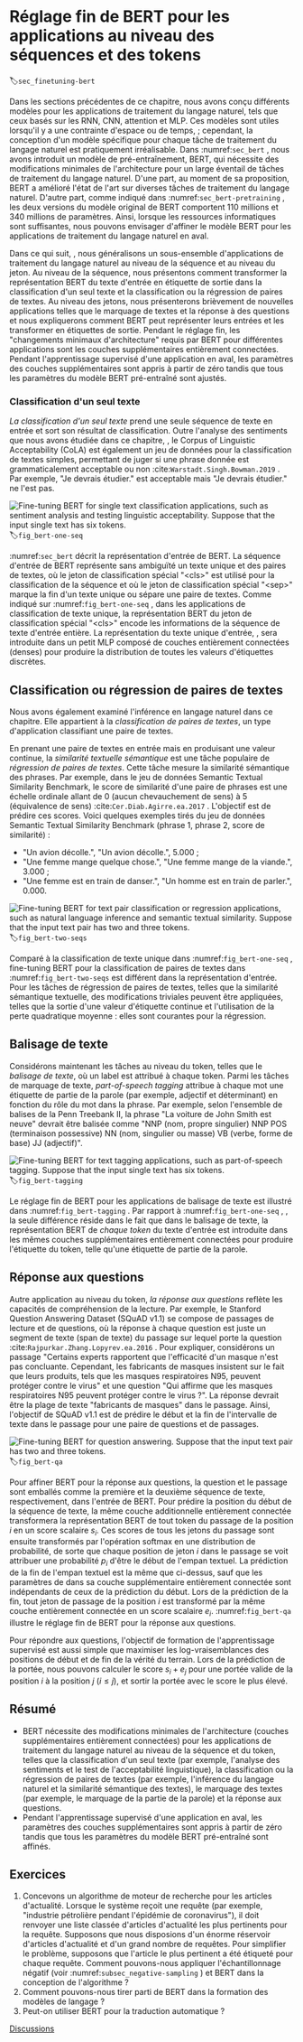 # Réglage fin de BERT pour les applications au niveau des séquences et des tokens
:label:`sec_finetuning-bert` 

 Dans les sections précédentes de ce chapitre,
nous avons conçu différents modèles pour les applications de traitement du langage naturel,
tels que ceux basés sur les RNN, CNN, attention et MLP.
Ces modèles sont utiles lorsqu'il y a une contrainte d'espace ou de temps,
; cependant,
la conception d'un modèle spécifique pour chaque tâche de traitement du langage naturel
est pratiquement irréalisable.
Dans :numref:`sec_bert` ,
nous avons introduit un modèle de pré-entraînement, BERT,
qui nécessite des modifications minimales de l'architecture
pour un large éventail de tâches de traitement du langage naturel.
D'une part,
au moment de sa proposition,
BERT a amélioré l'état de l'art sur diverses tâches de traitement du langage naturel.
D'autre part,
comme indiqué dans :numref:`sec_bert-pretraining` ,
les deux versions du modèle original de BERT
comportent 110 millions et 340 millions de paramètres.
Ainsi, lorsque les ressources informatiques sont suffisantes,
nous pouvons envisager
d'affiner le modèle BERT pour les applications de traitement du langage naturel en aval.

Dans ce qui suit,
, nous généralisons un sous-ensemble d'applications de traitement du langage naturel
au niveau de la séquence et au niveau du jeton.
Au niveau de la séquence,
nous présentons comment transformer la représentation BERT du texte d'entrée
en étiquette de sortie
dans la classification d'un seul texte
et la classification ou la régression de paires de textes.
Au niveau des jetons, nous présenterons brièvement de nouvelles applications
telles que le marquage de textes et la réponse à des questions
et nous expliquerons comment BERT peut représenter leurs entrées et les transformer en étiquettes de sortie.
Pendant le réglage fin,
les "changements minimaux d'architecture" requis par BERT pour différentes applications
sont les couches supplémentaires entièrement connectées.
Pendant l'apprentissage supervisé d'une application en aval,
les paramètres des couches supplémentaires sont appris à partir de zéro tandis que
tous les paramètres du modèle BERT pré-entraîné sont ajustés.


### Classification d'un seul texte

*La classification d'un seul texte* prend une seule séquence de texte en entrée et sort son résultat de classification.
Outre l'analyse des sentiments que nous avons étudiée dans ce chapitre,
, le Corpus of Linguistic Acceptability (CoLA)
est également un jeu de données pour la classification de textes simples,
permettant de juger si une phrase donnée est grammaticalement acceptable ou non :cite:`Warstadt.Singh.Bowman.2019` .
Par exemple, "Je devrais étudier." est acceptable mais "Je devrais étudier." ne l'est pas.

![Fine-tuning BERT for single text classification applications, such as sentiment analysis and testing linguistic acceptability. Suppose that the input single text has six tokens.](../img/bert-one-seq.svg) 
 :label:`fig_bert-one-seq` 

 :numref:`sec_bert` décrit la représentation d'entrée de BERT.
La séquence d'entrée de BERT représente sans ambiguïté un texte unique et des paires de textes,
où le jeton de classification spécial 
"&lt;cls&gt;" est utilisé pour la classification de la séquence et 
où le jeton de classification spécial 
"&lt;sep&gt;" marque la fin d'un texte unique ou sépare une paire de textes.
Comme indiqué sur :numref:`fig_bert-one-seq` ,
dans les applications de classification de texte unique,
la représentation BERT du jeton de classification spécial 
"&lt;cls&gt;" encode les informations de la séquence de texte d'entrée entière.
La représentation du texte unique d'entrée,
, sera introduite dans un petit MLP composé de couches entièrement connectées (denses)
pour produire la distribution de toutes les valeurs d'étiquettes discrètes.


## Classification ou régression de paires de textes

Nous avons également examiné l'inférence en langage naturel dans ce chapitre.
Elle appartient à la *classification de paires de textes*,
un type d'application classifiant une paire de textes.

En prenant une paire de textes en entrée mais en produisant une valeur continue,
 la *similarité textuelle sémantique* est une tâche populaire de *régression de paires de textes*.
Cette tâche mesure la similarité sémantique des phrases.
Par exemple, dans le jeu de données Semantic Textual Similarity Benchmark,
le score de similarité d'une paire de phrases
est une échelle ordinale allant de 0 (aucun chevauchement de sens) à 5 (équivalence de sens) :cite:`Cer.Diab.Agirre.ea.2017` .
L'objectif est de prédire ces scores.
Voici quelques exemples tirés du jeu de données Semantic Textual Similarity Benchmark (phrase 1, phrase 2, score de similarité) :

* "Un avion décolle.", "Un avion décolle.", 5.000 ;
* "Une femme mange quelque chose.", "Une femme mange de la viande.", 3.000 ;
* "Une femme est en train de danser.", "Un homme est en train de parler.", 0.000.


 ![Fine-tuning BERT for text pair classification or regression applications, such as natural language inference and semantic textual similarity. Suppose that the input text pair has two and three tokens.](../img/bert-two-seqs.svg) 
 :label:`fig_bert-two-seqs` 

 Comparé à la classification de texte unique dans :numref:`fig_bert-one-seq` ,
fine-tuning BERT pour la classification de paires de textes dans :numref:`fig_bert-two-seqs` 
 est différent dans la représentation d'entrée.
Pour les tâches de régression de paires de textes, telles que la similarité sémantique textuelle,
des modifications triviales peuvent être appliquées, telles que la sortie d'une valeur d'étiquette continue
et l'utilisation de la perte quadratique moyenne : elles sont courantes pour la régression.


## Balisage de texte

Considérons maintenant les tâches au niveau du token, telles que le *balisage de texte*,
où un label est attribué à chaque token.
Parmi les tâches de marquage de texte,
*part-of-speech tagging* attribue à chaque mot une étiquette de partie de la parole (par exemple, adjectif et déterminant)
en fonction du rôle du mot dans la phrase.
Par exemple,
selon l'ensemble de balises de la Penn Treebank II,
la phrase "La voiture de John Smith est neuve"
devrait être balisée comme
"NNP (nom, propre singulier) NNP POS (terminaison possessive) NN (nom, singulier ou masse) VB (verbe, forme de base) JJ (adjectif)".

![Fine-tuning BERT for text tagging applications, such as part-of-speech tagging. Suppose that the input single text has six tokens.](../img/bert-tagging.svg)
:label:`fig_bert-tagging`

Le réglage fin de BERT pour les applications de balisage de texte
est illustré dans :numref:`fig_bert-tagging` .
Par rapport à :numref:`fig_bert-one-seq` ,
, la seule différence réside dans le fait que
dans le balisage de texte, la représentation BERT de *chaque token* du texte d'entrée
est introduite dans les mêmes couches supplémentaires entièrement connectées pour produire l'étiquette du token,
telle qu'une étiquette de partie de la parole.



## Réponse aux questions

Autre application au niveau du token,
*la réponse aux questions* reflète les capacités de compréhension de la lecture.
Par exemple,
le Stanford Question Answering Dataset (SQuAD v1.1)
se compose de passages de lecture et de questions,
où la réponse à chaque question
est juste un segment de texte (span de texte) du passage sur lequel porte la question :cite:`Rajpurkar.Zhang.Lopyrev.ea.2016` .
Pour expliquer,
considérons un passage
"Certains experts rapportent que l'efficacité d'un masque n'est pas concluante. Cependant, les fabricants de masques insistent sur le fait que leurs produits, tels que les masques respiratoires N95, peuvent protéger contre le virus"
et une question "Qui affirme que les masques respiratoires N95 peuvent protéger contre le virus ?".
La réponse devrait être la plage de texte "fabricants de masques" dans le passage.
Ainsi, l'objectif de SQuAD v1.1 est de prédire le début et la fin de l'intervalle de texte dans le passage pour une paire de questions et de passages.

![Fine-tuning BERT for question answering. Suppose that the input text pair has two and three tokens.](../img/bert-qa.svg)
:label:`fig_bert-qa`

Pour affiner BERT pour la réponse aux questions,
la question et le passage sont emballés comme
la première et la deuxième séquence de texte, respectivement,
dans l'entrée de BERT.
Pour prédire la position du début de la séquence de texte,
la même couche additionnelle entièrement connectée transformera
la représentation BERT de tout token du passage de la position $i$
 en un score scalaire $s_i$.
Ces scores de tous les jetons du passage
sont ensuite transformés par l'opération softmax
en une distribution de probabilité,
de sorte que chaque position de jeton $i$ dans le passage se voit attribuer
une probabilité $p_i$ d'être le début de l'empan textuel.
La prédiction de la fin de l'empan textuel
est la même que ci-dessus, sauf que les paramètres de
dans sa couche supplémentaire entièrement connectée
sont indépendants de ceux de la prédiction du début.
Lors de la prédiction de la fin,
tout jeton de passage de la position $i$
 est transformé par la même couche entièrement connectée
en un score scalaire $e_i$.
:numref:`fig_bert-qa` 
 illustre le réglage fin de BERT pour la réponse aux questions.

Pour répondre aux questions,
l'objectif de formation de l'apprentissage supervisé est aussi simple que
maximiser les log-vraisemblances des positions de début et de fin de la vérité du terrain.
Lors de la prédiction de la portée,
nous pouvons calculer le score $s_i + e_j$ pour une portée valide
de la position $i$ à la position $j$ ($i \leq j$),
et sortir la portée avec le score le plus élevé.


## Résumé

* BERT nécessite des modifications minimales de l'architecture (couches supplémentaires entièrement connectées) pour les applications de traitement du langage naturel au niveau de la séquence et du token, telles que la classification d'un seul texte (par exemple, l'analyse des sentiments et le test de l'acceptabilité linguistique), la classification ou la régression de paires de textes (par exemple, l'inférence du langage naturel et la similarité sémantique des textes), le marquage des textes (par exemple, le marquage de la partie de la parole) et la réponse aux questions.
* Pendant l'apprentissage supervisé d'une application en aval, les paramètres des couches supplémentaires sont appris à partir de zéro tandis que tous les paramètres du modèle BERT pré-entraîné sont affinés.


## Exercices

1. Concevons un algorithme de moteur de recherche pour les articles d'actualité. Lorsque le système reçoit une requête (par exemple, "industrie pétrolière pendant l'épidémie de coronavirus"), il doit renvoyer une liste classée d'articles d'actualité les plus pertinents pour la requête. Supposons que nous disposions d'un énorme réservoir d'articles d'actualité et d'un grand nombre de requêtes. Pour simplifier le problème, supposons que l'article le plus pertinent a été étiqueté pour chaque requête. Comment pouvons-nous appliquer l'échantillonnage négatif (voir :numref:`subsec_negative-sampling` ) et BERT dans la conception de l'algorithme ?
1. Comment pouvons-nous tirer parti de BERT dans la formation des modèles de langage ?
1. Peut-on utiliser BERT pour la traduction automatique ?

[Discussions](https://discuss.d2l.ai/t/396)
